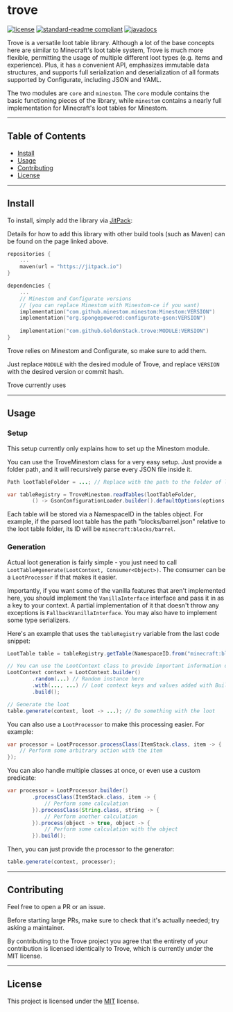 # trove

[![license](https://img.shields.io/github/license/GoldenStack/trove?style=for-the-badge&color=dd2233)](LICENSE)
[![standard-readme compliant](https://img.shields.io/badge/readme%20style-standard-brightgreen.svg?style=for-the-badge)](https://github.com/RichardLitt/standard-readme)
[![javadocs](https://img.shields.io/badge/documentation-javadocs-4d7a97?style=for-the-badge)](https://javadoc.jitpack.io/com/github/GoldenStack/trove/master-SNAPSHOT/javadoc/)

Trove is a versatile loot table library. Although a lot of the base concepts here are similar to Minecraft's loot table
system, Trove is much more flexible, permitting the usage of multiple different loot types (e.g. items and experience).
Plus, it has a convenient API, emphasizes immutable data structures, and supports full serialization and deserialization
of all formats supported by Configurate, including JSON and YAML.

The two modules are `core` and `minestom`. The `core` module contains the basic functioning pieces of the library, while
`minestom` contains a nearly full implementation for Minecraft's loot tables for Minestom.

---

## Table of Contents
- [Install](#install)
- [Usage](#usage)
- [Contributing](#contributing)
- [License](#license)

---

## Install

To install, simply add the library via [JitPack](https://jitpack.io/#GoldenStack/trove/):

Details for how to add this library with other build tools (such as Maven) can be found on the page linked above.
``` kts
repositories {
    ...
    maven(url = "https://jitpack.io")
}

dependencies {
    ...
    // Minestom and Configurate versions
    // (you can replace Minestom with Minestom-ce if you want)
    implementation("com.github.minestom.minestom:Minestom:VERSION")
    implementation("org.spongepowered:configurate-gson:VERSION")
    
    implementation("com.github.GoldenStack.trove:MODULE:VERSION")
}
```
Trove relies on Minestom and Configurate, so make sure to add them.

Just replace `MODULE` with the desired module of Trove, and replace `VERSION` with the desired version or commit hash.

Trove currently uses 

---

## Usage

###  Setup

This setup currently only explains how to set up the Minestom module.

You can use the TroveMinestom class for a very easy setup. Just provide a folder path, and it will recursively parse
every JSON file inside it.

``` java
Path lootTableFolder = ...; // Replace with the path to the folder of loot tables

var tableRegistry = TroveMinestom.readTables(lootTableFolder,
        () -> GsonConfigurationLoader.builder().defaultOptions(options -> options.serializers(builder -> builder.registerAll(TroveMinestom.DEFAULT_COLLECTION))));
```
Each table will be stored via a NamespaceID in the tables object. For example, if the parsed loot table has the path
"blocks/barrel.json" relative to the loot table folder, its ID will be `minecraft:blocks/barrel`.


### Generation
Actual loot generation is fairly simple - you just need to call `LootTable#generate(LootContext, Consumer<Object>)`.
The consumer can be a `LootProcessor` if that makes it easier.

Importantly, if you want some of the vanilla features that aren't implemented here, you should implement the
`VanillaInterface` interface and pass it in as a key to your context. A partial implementation of it that doesn't throw
any exceptions is `FallbackVanillaInterface`. You may also have to implement some type serializers.

Here's an example that uses the `tableRegistry` variable from the last code snippet:
``` java
LootTable table = tableRegistry.getTable(NamespaceID.from("minecraft:blocks/stone"));

// You can use the LootContext class to provide important information during generation.
LootContext context = LootContext.builder()
        .random(...) // Random instance here
        .with(..., ...) // Loot context keys and values added with Builder#with
        .build();

// Generate the loot
table.generate(context, loot -> ...); // Do something with the loot
```

You can also use a `LootProcessor` to make this processing easier. For example:
``` java
var processor = LootProcessor.processClass(ItemStack.class, item -> {
    // Perform some arbitrary action with the item
});
```

You can also handle multiple classes at once, or even use a custom predicate:
``` java
var processor = LootProcessor.builder()
        .processClass(ItemStack.class, item -> {
            // Perform some calculation
        }).processClass(String.class, string -> {
            // Perform another calculation
        }).process(object -> true, object -> {
            // Perform some calculation with the object
        }).build();
```

Then, you can just provide the processor to the generator:
``` java
table.generate(context, processor);
```

---

## Contributing

Feel free to open a PR or an issue.

Before starting large PRs, make sure to check that it's actually needed; try asking a maintainer.

By contributing to the Trove project you agree that the entirety of your contribution is licensed identically to Trove,
which is currently under the MIT license.

---

## License

This project is licensed under the [MIT](LICENSE) license.